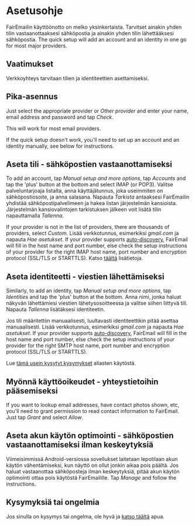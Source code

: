 # Asetusohje

FairEmailin käyttöönotto on melko yksinkertaista. Tarvitset ainakin yhden tilin vastaanottaaksesi sähköpostia ja ainakin yhden tilin lähettääksesi sähköpostia. The quick setup will add an account and an identity in one go for most major providers.

## Vaatimukset

Verkkoyhteys tarvitaan tilien ja identiteettien asettamiseksi.

## Pika-asennus

Just select the appropriate provider or *Other provider* and enter your name, email address and password and tap *Check*.

This will work for most email providers.

If the quick setup doesn't work, you'll need to set up an account and an identity manually, see below for instructions.

## Aseta tili - sähköpostien vastaanottamiseksi

To add an account, tap *Manual setup and more options*, tap *Accounts* and tap the 'plus' button at the bottom and select IMAP (or POP3). Valitse palveluntarjoaja listalta, anna käyttäjätunnus, joka useimmiten on sähköpostiosoite, ja anna salasana. Napauta *Tarkista* antaaksesi FairEmailin yhdistää sähköpostipalvelimeen ja hakea listan järjestelmän kansioista. Järjestelmän kansiovalintojen tarkistuksen jälkeen voit lisätä tilin napauttamalla *Tallenna*.

If your provider is not in the list of providers, there are thousands of providers, select *Custom*. Lisää verkkotunnus, esimerkiksi *gmail.com* ja napauta *Hae asetukset*. If your provider supports [auto-discovery](https://tools.ietf.org/html/rfc6186), FairEmail will fill in the host name and port number, else check the setup instructions of your provider for the right IMAP host name, port number and encryption protocol (SSL/TLS or STARTTLS). Katso [täältä](https://github.com/M66B/FairEmail/blob/master/FAQ.md#authorizing-accounts) lisätietoja.

## Aseta identiteetti - viestien lähettämiseksi

Similarly, to add an identity, tap *Manual setup and more options*, tap *Identities* and tap the 'plus' button at the bottom. Anna nimi, jonka haluat näkyvän lähettämiesi viestien lähetysosoitteessa ja valitse siihen liittyvä tili. Napauta *Tallenna* lisätäksesi identiteetin.

Jos tili määritettiin manuaalisesti, luultavasti identiteettikin pitää asettaa manuaalisesti. Lisää verkkotunnus, esimerkiksi *gmail.com* ja napauta *Hae asetukset*. If your provider supports [auto-discovery](https://tools.ietf.org/html/rfc6186), FairEmail will fill in the host name and port number, else check the setup instructions of your provider for the right SMTP host name, port number and encryption protocol (SSL/TLS or STARTTLS).

Lue [tämä usein kysytyt kysymykset](https://github.com/M66B/FairEmail/blob/master/FAQ.md#FAQ9) aliasten käytöstä.

## Myönnä käyttöoikeudet - yhteystietoihin pääsemiseksi

If you want to lookup email addresses, have contact photos shown, etc, you'll need to grant permission to read contact information to FairEmail. Just tap *Grant* and select *Allow*.

## Aseta akun käytön optimointi - sähköpostien vastaanottamiseksi ilman keskeytyksiä

Viimeisimmissä Android-versiossa sovellukset laitetaan lepotilaan akun käytön vähentämiseksi, kun näyttö on ollut jonkin aikaa pois päältä. Jos haluat vastaanottaa sähköposteja ilman keskeytyksiä, pitää akun käytön optimointi ottaa pois käytöstä FairEmailille. Tap *Manage* and follow the instructions.

## Kysymyksiä tai ongelmia

Jos sinulla on kysymys tai ongelma, ole hyvä ja [katso täältä](https://github.com/M66B/FairEmail/blob/master/FAQ.md) apua.